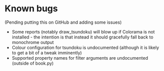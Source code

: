 # Known bugs

(Pending putting this on GitHub and adding some issues)

* Some reports (notably draw_tsundoku) will blow up if Colorama is not
  installed - the intention is that instead it should gracefully fall back to
  monochrome output
* Colour configuration for tsundoku is undocumented (although it is likely to
  get a bit of a tweak imminently)
* Supported property names for filter arguments are undocumented (outside of
  book.py)

